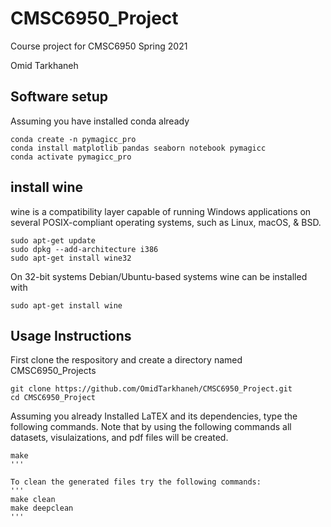 # CMSC6950_Project
Course project for CMSC6950 Spring 2021

Omid Tarkhaneh

## Software setup
Assuming you have installed conda already

```
conda create -n pymagicc_pro
conda install matplotlib pandas seaborn notebook pymagicc
conda activate pymagicc_pro
```

## install wine 
wine is a compatibility layer capable of running Windows applications on several
POSIX-compliant operating systems, such as Linux, macOS, & BSD.

```
sudo apt-get update
sudo dpkg --add-architecture i386
sudo apt-get install wine32
```

On 32-bit systems Debian/Ubuntu-based systems wine can be installed with

```
sudo apt-get install wine
```
## Usage Instructions
First clone the respository and create a directory named CMSC6950_Projects
```
git clone https://github.com/OmidTarkhaneh/CMSC6950_Project.git
cd CMSC6950_Project
```

Assuming you already Installed LaTEX and its dependencies, type the following commands.
Note that by using the following commands all datasets, visulaizations, and pdf files will be created.

```
make
'''

To clean the generated files try the following commands:
'''
make clean
make deepclean
''' 
